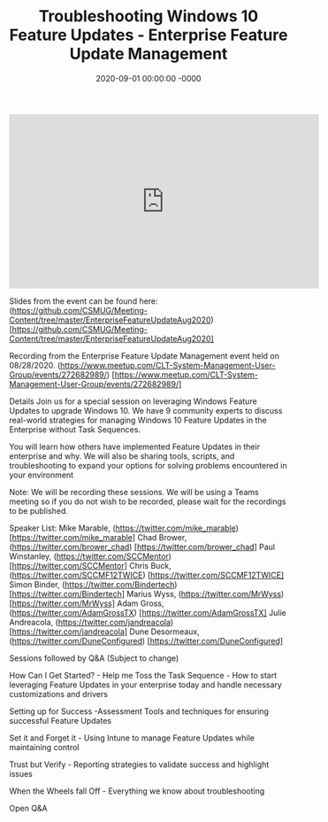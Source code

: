 ﻿---
layout: post
title: "Troubleshooting Windows 10 Feature Updates - Enterprise Feature Update Management"
date: 2020-09-01 00:00:00 -0000
categories:
---

<iframe loading="lazy" width="560" height="315" src="https://www.youtube.com/embed/3__24zIm0Q8" title="YouTube video player" frameborder="0" allow="accelerometer; autoplay; clipboard-write; encrypted-media; gyroscope; picture-in-picture" allowfullscreen></iframe>

Slides from the event can be found here:
(https://github.com/CSMUG/Meeting-Content/tree/master/EnterpriseFeatureUpdateAug2020) [https://github.com/CSMUG/Meeting-Content/tree/master/EnterpriseFeatureUpdateAug2020]

Recording from the Enterprise Feature Update Management event held on 08/28/2020.
(https://www.meetup.com/CLT-System-Management-User-Group/events/272682989/) [https://www.meetup.com/CLT-System-Management-User-Group/events/272682989/]

Details
Join us for a special session on leveraging Windows Feature Updates to upgrade Windows 10. We have 9 community experts to discuss real-world strategies for managing Windows 10 Feature Updates in the Enterprise without Task Sequences.

You will learn how others have implemented Feature Updates in their enterprise and why. We will also be sharing tools, scripts, and troubleshooting to expand your options for solving problems encountered in your environment

Note: We will be recording these sessions. We will be using a Teams meeting so if you do not wish to be recorded, please wait for the recordings to be published.

Speaker List:
Mike Marable, (https://twitter.com/mike_marable) [https://twitter.com/mike_marable]
Chad Brower, (https://twitter.com/brower_chad) [https://twitter.com/brower_chad]
Paul Winstanley, (https://twitter.com/SCCMentor) [https://twitter.com/SCCMentor]
Chris Buck, (https://twitter.com/SCCMF12TWICE) [https://twitter.com/SCCMF12TWICE]
Simon Binder, (https://twitter.com/Bindertech) [https://twitter.com/Bindertech]
Marius Wyss, (https://twitter.com/MrWyss) [https://twitter.com/MrWyss]
Adam Gross, (https://twitter.com/AdamGrossTX) [https://twitter.com/AdamGrossTX]
Julie Andreacola, (https://twitter.com/jandreacola) [https://twitter.com/jandreacola]
Dune Desormeaux, (https://twitter.com/DuneConfigured) [https://twitter.com/DuneConfigured]

Sessions followed by Q&A (Subject to change)

How Can I Get Started? - Help me Toss the Task Sequence - How to start leveraging Feature Updates in your enterprise today and handle necessary customizations and drivers

Setting up for Success -Assessment Tools and techniques for ensuring successful Feature Updates

Set it and Forget it - Using Intune to manage Feature Updates while maintaining control

Trust but Verify - Reporting strategies to validate success and highlight issues

When the Wheels fall Off - Everything we know about troubleshooting

Open Q&A
